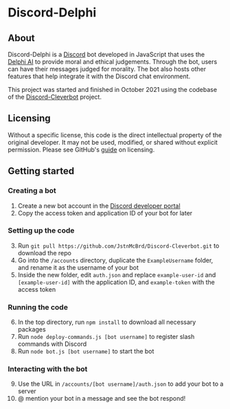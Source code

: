 # Discord-Delphi

## About

Discord-Delphi is a [Discord](https://discord.com/) bot developed in JavaScript that uses the [Delphi AI](https://delphi.allenai.org/) to provide moral and ethical judgements. Through the bot, users can have their messages judged for morality. The bot also hosts other features that help integrate it with the Discord chat environment.
 
This project was started and finished in October 2021 using the codebase of the [Discord-Cleverbot](https://github.com/JstnMcBrd/Discord-Cleverbot) project.

## Licensing

Without a specific license, this code is the direct intellectual property of the original developer. It may not be used, modified, or shared without explicit permission.
Please see GitHub's [guide](https://docs.github.com/en/repositories/managing-your-repositorys-settings-and-features/customizing-your-repository/licensing-a-repository) on licensing.

## Getting started

### Creating a bot

1. Create a new bot account in the [Discord developer portal](https://discord.com/developers/applications/)
2. Copy the access token and application ID of your bot for later

### Setting up the code

3. Run `git pull https://github.com/JstnMcBrd/Discord-Cleverbot.git` to download the repo
4. Go into the `/accounts` directory, duplicate the `ExampleUsername` folder, and rename it as the username of your bot
5. Inside the new folder, edit `auth.json` and replace `example-user-id` and `[example-user-id]` with the application ID, and `example-token` with the access token

### Running the code

6. In the top directory, run `npm install` to download all necessary packages
7. Run `node deploy-commands.js [bot username]` to register slash commands with Discord
8. Run `node bot.js [bot username]` to start the bot

### Interacting with the bot

9. Use the URL in `/accounts/[bot username]/auth.json` to add your bot to a server
10. @ mention your bot in a message and see the bot respond!